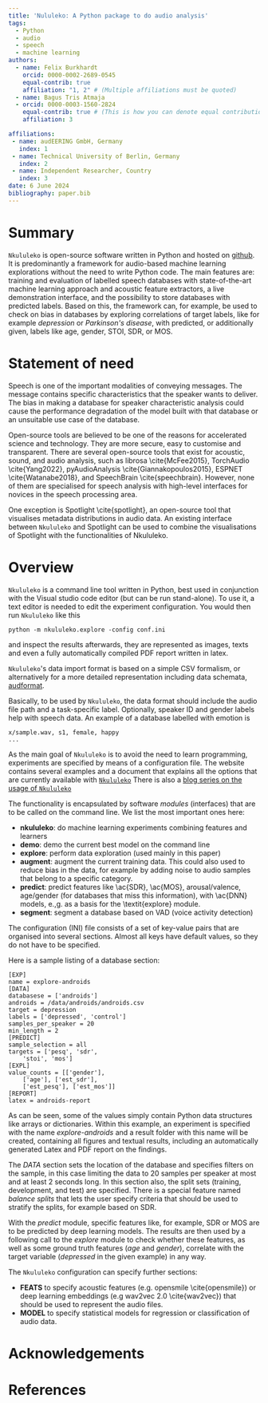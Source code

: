 ```yaml
---
title: 'Nululeko: A Python package to do audio analysis'
tags:
  - Python
  - audio
  - speech
  - machine learning
authors:
  - name: Felix Burkhardt
    orcid: 0000-0002-2689-0545
    equal-contrib: true
    affiliation: "1, 2" # (Multiple affiliations must be quoted)
  - name: Bagus Tris Atmaja
  - orcid: 0000-0003-1560-2824
    equal-contrib: true # (This is how you can denote equal contributions between multiple authors)
    affiliation: 3

affiliations:
 - name: audEERING GmbH, Germany
   index: 1
 - name: Technical University of Berlin, Germany
   index: 2
 - name: Independent Researcher, Country
   index: 3
date: 6 June 2024
bibliography: paper.bib
---
```


# Summary

`Nkululeko` is open-source software written in Python and hosted on [github](https://github.com/felixbur/nkululeko/). 
It is predominantly a framework for audio-based machine learning explorations without the need to write Python code.
The main features are: training and evaluation of labelled speech databases with state-of-the-art machine learning approach and acoustic feature extractors, a live demonstration interface, and the possibility to store databases with predicted labels. 
Based on this, the framework can, for example, be used to check on bias in databases by exploring correlations of target labels, like for example *depression* or *Parkinson's disease*, with predicted, or additionally given, labels like age, gender, STOI, SDR, or MOS.


# Statement of need
Speech is one of the important modalities of conveying messages. The message contains specific characteristics that the speaker wants to deliver. The bias in making a database for speaker characteristic analysis could cause the performance degradation of the model built with that database or an unsuitable use case of the database.

Open-source tools are believed to be one of the reasons for accelerated science and technology. They are more secure, easy to customise and transparent. There are several open-source tools that exist for acoustic, sound, and audio analysis, such as librosa \cite{McFee2015}, TorchAudio \cite{Yang2022}, pyAudioAnalysis \cite{Giannakopoulos2015}, ESPNET \cite{Watanabe2018}, and SpeechBrain \cite{speechbrain}. However, none of them are specialised for speech analysis with high-level interfaces for novices in the speech processing area. 

One exception is Spotlight \cite{spotlight}, an open-source tool that visualises metadata distributions in audio data. An existing interface between `Nkululeko` and Spotlight can be used to combine the visualisations of Spotlight with the functionalities of Nkululeko.

# Overview

`Nkululeko` is a command line tool written in Python, best used in conjunction with the Visual studio code editor (but can be run stand-alone). To use it, a text editor is needed to edit the experiment configuration. You would then run `Nkululeko` like this
```
python -m nkululeko.explore -config conf.ini
```
and inspect the results afterwards, they are represented as images, texts and even a fully automatically compiled PDF report written in latex.

`Nkululeko`'s data import format is based on a simple CSV formalism, or alternatively for a more detailed representation including data schemata, [audformat](https://audeering.github.io/audformat/).

Basically, to be used by `Nkululeko`, the data format should include the audio file path and a task-specific label. Optionally, speaker ID and gender labels help with speech data. 
An example of a database labelled with emotion is 

```file, speaker, gender, emotion
x/sample.wav, s1, female, happy
...
```
As the main goal of `Nkululeko` is to avoid the need to learn programming, experiments are specified by means of a configuration file.
The website contains several examples and a document that explains all the options that are currently available with [`Nkululeko`](https://github.com/felixbur/nkululeko/blob/main/ini\_file.md)
There is also a [blog series on the usage of `Nkululeko`](http://blog.syntheticspeech.de/?s=nkululeko)


The functionality is encapsulated by software *modules* (interfaces) that are to be called on the command line.
We list the most important ones here:
* **nkululeko**: do machine learning experiments combining features and learners
* **demo**: demo the current best model on the command line
* **explore**: perform data exploration (used mainly in this paper)
* **augment**: augment the current training data. This could also used to reduce bias in the data, for example by adding noise to audio samples that belong to a specific category.
* **predict**: predict features like \ac{SDR}, \ac{MOS}, arousal/valence, age/gender (for databases that miss this information), with \ac{DNN} models, e.\,g. as a basis for the \textit{explore} module.
* **segment**: segment a database based on VAD (voice activity detection)

The configuration (INI) file consists of a set of key-value pairs that are organised into several sections. Almost all keys have default values, so they do not have to be specified.

Here is a sample listing of a database section:

```
[EXP]
name = explore-androids
[DATA]
databasese = ['androids']
androids = /data/androids/androids.csv
target = depression
labels = ['depressed', 'control']
samples_per_speaker = 20
min_length = 2
[PREDICT]
sample_selection = all
targets = ['pesq', 'sdr', 
    'stoi', 'mos']
[EXPL]
value_counts = [['gender'], 
    ['age'], ['est_sdr'],
    ['est_pesq'], ['est_mos']]
[REPORT]
latex = androids-report
```

As can be seen, some of the values simply contain Python data structures like arrays or dictionaries.
Within this example, an experiment is specified with the name *explore-androids* and a result folder with this name will be created, containing all figures and textual results, including an automatically generated Latex and PDF report on the findings.

The *DATA* section sets the location of the database and specifies filters on the sample, in this case limiting the data to 20 samples per speaker at most and at least 2 seconds long.
In this section also, the split sets (training, development, and test) are specified. There is a special feature named *balance splits* that lets the user specify criteria that should be used to stratify the splits, for example based on SDR.

With the *predict* module, specific features like, for example, SDR or MOS are to be predicted by deep learning models. The results are then used by a following call to the *explore* module to check whether these features, as well as some ground truth features (*age* and *gender*), correlate with the target variable (*depressed* in the given example) in any way.
 
The `Nkululeko` configuration can specify further sections:
* **FEATS** to specify acoustic features (e.g. opensmile \cite{opensmile}) or deep learning embeddings (e.g wav2vec 2.0 \cite{wav2vec}) that should be used to represent the audio files.
* **MODEL** to specify statistical models for regression or classification of audio data.



# Acknowledgements


# References
